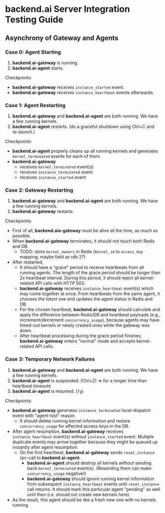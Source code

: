 # backend.ai Server Integration Testing Guide

## Asynchrony of Gateway and Agents

### Case 0: Agent Starting

1. **backend.ai-gateway** is running.
2. **backend.ai-agent** starts.

Checkpoints:

* **backend.ai-gateway** receives `instance_started` event.
* **backend.ai-gateway** receives `instance_heartbeat` events afterwards.

### Case 1: Agent Restarting

1. **backend.ai-gateway** and **backend.ai-agent** are both running. We have a few running kernels.
2. **backend.ai-agent** restarts. (do a graceful shutdown using Ctrl+C and re-launch.)

Checkpoints:

* **backend.ai-agent** properly cleans up all running kernels and generates `kernel_terminated` events for each of them.
* **backend.ai-gateway**
  * receives `kernel_terminated` event(s)
  * receives `instance_terminated` event
  * receives `instance_started` event

### Case 2: Gateway Restarting

1. **backend.ai-gateway** and **backend.ai-agent** are both running. We have a few running kernels.
2. **backend.ai-gateway** restarts.

Checkpoints:

* First of all, **backend.aia-gateway** must be alive all the time, as much as possible.
* When **backend.ai-gateway** terminates, it should not touch both Redis and DB.
  * TODO: store `kernel_owners` in Redis (`kernel_id` to `access_key` mapping; maybe field as rdb 2?)
* After restarted,
  * It should have a "grace" period to receive heartbeats from all running agents.
    The length of the grace period should be longer than 2x heartbeat interval.
    During this period, it should reject all kernel-related API calls with HTTP 503.
  * **backend.ai-gateway** receives `instance_heartbeat` event(s) which may come together at once.
    From heartbeats from the same agent, it chooses the *latest* one and updates the agent status in Redis and DB.
  * For the chosen heartbeat, **backend.ai-gateway** should calculate and apply the difference between Redis/DB and heartbeat payloads (e.g., increment/decrement `concurrency_usage`), because agents may have timed-out kernels or newly created ones while the gateway was down.
  * After heartbeat processing during the grace period finishes, **backend.ai-gateway** enters "normal" mode and accepts kernel-related API calls.

### Case 3: Temporary Network Failures

1. **backend.ai-gateway** and **backend.ai-agent** are both running. We have a few running kernels.
2. **backend.ai-agent** is suspended. (Ctrl+Z) => for a longer time than heartbeat timeouts
3. **backend.ai-agent** is resumed. (`fg`)

Checkpoints:

* **backend.ai-gateway** generates `instance_terminated` local-dispatch event with "agent-lost" reason.
  * It should delete running kernel information and restore `concurrency_usage` for affected access keys in the DB.
* After agent resumption, **backend.ai-gateway** receives `instance_heartbeat` event(s) *without* `instance_started` event. Multiple duplicate events may arrive together because they might be queued up instantly after agent resumption.
  * On the first heartbeat, **backend.ai-gateway** sends `reset_instance` rpc-call to **backend.ai-agent**.
    * **backend.ai-agent** should destroy all kernels *without* sending back `kernel_terminated` event(s).
      (Resending them can make `concurrency_usage` negative!)
    * **backend.ai-gateway** should *ignore* running kernel information from subsequent `instance_heartbeat` events until `reset_instance` call returns.
      It should mark this particular agent "pending" as well until then (i.e. should not create new kernels here).
* As the result, this agent should be like a fresh new one with no kernels running.

